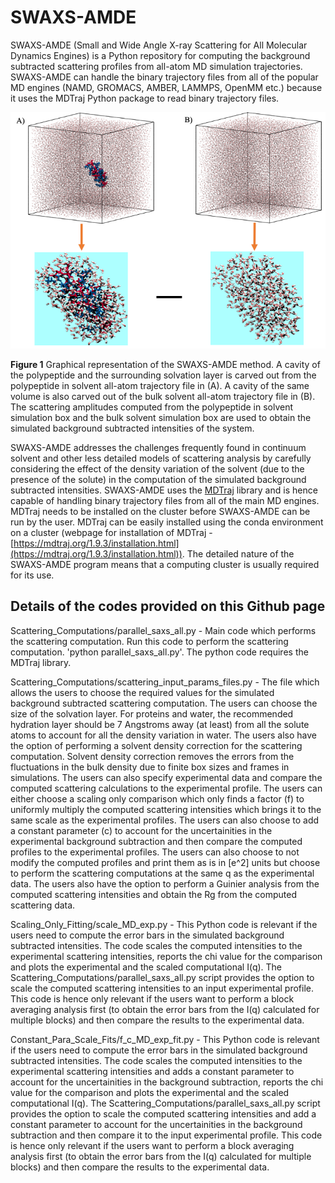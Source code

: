 # SWAXS-AMDE

SWAXS-AMDE (Small and Wide Angle X-ray Scattering for All Molecular Dynamics Engines) is a Python repository for computing the background subtracted scattering profiles from all-atom MD simulation trajectories. SWAXS-AMDE can handle the binary trajectory files from all of the popular MD engines (NAMD, GROMACS, AMBER, LAMMPS, OpenMM etc.) because it uses the MDTraj Python package to read binary trajectory files. 

![plot](Figure_1.png)

**Figure 1** Graphical representation of the SWAXS-AMDE method. A cavity of the polypeptide and the surrounding solvation layer is carved out from the polypeptide in solvent all-atom trajectory file in (A). A cavity of the same volume is also carved out of the bulk solvent all-atom trajectory file in (B). The scattering amplitudes computed from the polypeptide in solvent simulation box and the bulk solvent simulation box are used to obtain the simulated background subtracted intensities of the system.   

SWAXS-AMDE addresses the challenges frequently found in continuum solvent and other less detailed models of scattering analysis by carefully considering the effect of the density variation of the solvent (due to the presence of the solute) in the computation of the simulated background subtracted intensities. SWAXS-AMDE uses the [MDTraj](https://github.com/mdtraj/mdtraj) library and is hence capable of handling binary trajectory files from all of the main MD engines. MDTraj needs to be installed on the cluster before SWAXS-AMDE can be run by the user. MDTraj can be easily installed using the conda environment on a cluster (webpage for installation of MDTraj - [https://mdtraj.org/1.9.3/installation.html](https://mdtraj.org/1.9.3/installation.html)). The detailed nature of the SWAXS-AMDE program means that a computing cluster is usually required for its use.

Details of the codes provided on this Github page
-------------------------------------------------------------

Scattering_Computations/parallel_saxs_all.py - Main code which performs the scattering computation. Run this code to perform the scattering computation. 'python parallel_saxs_all.py'. The python code requires the MDTraj library.

Scattering_Computations/scattering_input_params_files.py - The file which allows the users to choose the required values for the simulated background subtracted scattering computation. The users can choose the size of the solvation layer. For proteins and water, the recommended hydration layer should be 7 Angstroms away (at least) from all the solute atoms to account for all the density variation in water. The users also have the option of performing a solvent density correction for the scattering computation. Solvent density correction removes the errors from the fluctuations in the bulk density due to finite box sizes and frames in simulations. The users can also specify experimental data and compare the computed scattering calculations to the experimental profile. The users can either choose a scaling only comparison which only finds a factor (f) to uniformly multiply the computed scattering intensities which brings it to the same scale as the experimental profiles. The users can also choose to add a constant parameter (c) to account for the uncertainities in the experimental background subtraction and then compare the computed profiles to the experimental profiles. The users can also choose to not modify the computed profiles and print them as is in [e^2] units but choose to perform the scattering computations at the same q as the experimental data. The users also have the option to perform a Guinier analysis from the computed scattering intensities and obtain the Rg from the computed scattering data.

Scaling_Only_Fitting/scale_MD_exp.py - This Python code is relevant if the users need to compute the error bars in the simulated background subtracted intensities. The code scales the computed intensities to the experimental scattering intensities, reports the chi value for the comparison and plots the experimental and the scaled computational I(q). The Scattering_Computations/parallel_saxs_all.py script provides the option to scale the computed scattering intensities to an input experimental profile. This code is hence only relevant if the users want to perform a block averaging analysis first (to obtain the error bars from the I(q) calculated for multiple blocks) and then compare the results to the experimental data.

Constant_Para_Scale_Fits/f_c_MD_exp_fit.py - This Python code is relevant if the users need to compute the error bars in the simulated background subtracted intensities. The code scales the computed intensities to the experimental scattering intensities and adds a constant parameter to account for the uncertainities in the background subtraction, reports the chi value for the comparison and plots the experimental and the scaled computational I(q). The Scattering_Computations/parallel_saxs_all.py script provides the option to scale the computed scattering intensities and add a constant parameter to account for the uncertainities in the background subtraction and then compare it to the input experimental profile. This code is hence only relevant if the users want to perform a block averaging analysis first (to obtain the error bars from the I(q) calculated for multiple blocks) and then compare the results to the experimental data. 


